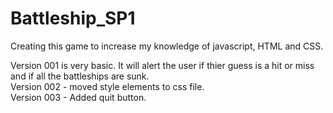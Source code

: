 # Battleship_SP1

Creating this game to increase my knowledge of javascript, HTML and CSS. 

Version 001 is very basic. It will alert the user if thier guess is a hit or miss and if all the battleships are sunk.  <br />
Version 002 - moved style elements to css file.  <br />
Version 003 - Added quit button. <br />
